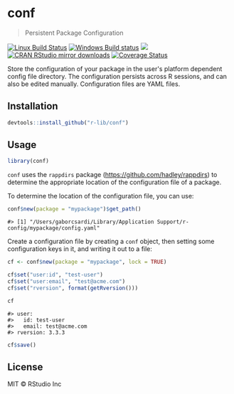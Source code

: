 


# conf

> Persistent Package Configuration

[![Linux Build Status](https://travis-ci.org/r-lib/conf.svg?branch=master)](https://travis-ci.org/r-lib/conf)
[![Windows Build status](https://ci.appveyor.com/api/projects/status/github/r-lib/conf?svg=true)](https://ci.appveyor.com/project/gaborcsardi/conf)
[![](http://www.r-pkg.org/badges/version/conf)](http://www.r-pkg.org/pkg/conf)
[![CRAN RStudio mirror downloads](http://cranlogs.r-pkg.org/badges/conf)](http://www.r-pkg.org/pkg/conf)
[![Coverage Status](https://img.shields.io/codecov/c/github/r-lib/conf/master.svg)](https://codecov.io/github/r-lib/conf?branch=master)

Store the configuration of your package in the user's platform dependent
config file directory. The configuration persists across R sessions, and can
also be edited manually. Configuration files are YAML files.

## Installation


```r
devtools::install_github("r-lib/conf")
```

## Usage


```r
library(conf)
```

`conf` uses the `rappdirs` package (https://github.com/hadley/rappdirs) to
determine the appropriate location of the configuration file of a package.

To determine the location of the configuration file, you can use:

```r
conf$new(package = "mypackage")$get_path()
```

```
#> [1] "/Users/gaborcsardi/Library/Application Support/r-config/mypackage/config.yaml"
```

Create a configuration file by creating a `conf` object, then setting
some configuration keys in it, and writing it out to a file:

```r
cf <- conf$new(package = "mypackage", lock = TRUE)
```




```r
cf$set("user:id", "test-user")
cf$set("user:email", "test@acme.com")
cf$set("rversion", format(getRversion()))
```


```r
cf
```

```
#> user:
#>   id: test-user
#>   email: test@acme.com
#> rversion: 3.3.3
```


```r
cf$save()
```

## License

MIT © RStudio Inc
